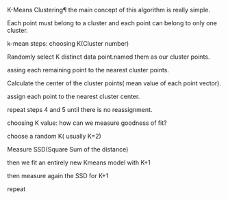 K-Means Clustering¶
the main concept of this algorithm is really simple.

Each point must belong to a cluster and each point can belong to only one cluster.

k-mean steps:
choosing K(Cluster number)

Randomly select K distinct data point.named them as our cluster points.

assing each remaining point to the nearest cluster points.

Calculate the center of the cluster points( mean value of each point vector).

assign each point to the nearest cluster center.

repeat steps 4 and 5 until there is no reassignment.

choosing K value:
how can we measure goodness of fit?

choose a random K( usually K=2)

Measure SSD(Square Sum of the distance)

then we fit an entirely new Kmeans model with K+1

then measure again the SSD for K+1

repeat
